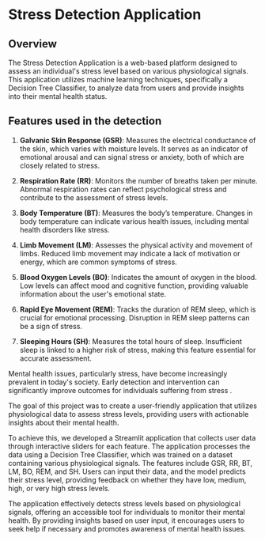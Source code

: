 # Stress Detection Application

## Overview
The Stress Detection Application is a web-based platform designed to assess an individual's stress level based on various physiological signals. This application utilizes machine learning techniques, specifically a Decision Tree Classifier, to analyze data from users and provide insights into their mental health status.

## Features used in the detection
1. **Galvanic Skin Response (GSR)**: Measures the electrical conductance of the skin, which varies with moisture levels. It serves as an indicator of emotional arousal and can signal stress or anxiety, both of which are closely related to stress.

2. **Respiration Rate (RR)**: Monitors the number of breaths taken per minute. Abnormal respiration rates can reflect psychological stress and contribute to the assessment of stress levels.

3. **Body Temperature (BT)**: Measures the body’s temperature. Changes in body temperature can indicate various health issues, including mental health disorders like stress.

4. **Limb Movement (LM)**: Assesses the physical activity and movement of limbs. Reduced limb movement may indicate a lack of motivation or energy, which are common symptoms of stress.

5. **Blood Oxygen Levels (BO)**: Indicates the amount of oxygen in the blood. Low levels can affect mood and cognitive function, providing valuable information about the user's emotional state.

6. **Rapid Eye Movement (REM)**: Tracks the duration of REM sleep, which is crucial for emotional processing. Disruption in REM sleep patterns can be a sign of stress.

7. **Sleeping Hours (SH)**: Measures the total hours of sleep. Insufficient sleep is linked to a higher risk of stress, making this feature essential for accurate assessment.

Mental health issues, particularly stress, have become increasingly prevalent in today's society. Early detection and intervention can significantly improve outcomes for individuals suffering from stress
.

The goal of this project was to create a user-friendly application that utilizes physiological data to assess stress
levels, providing users with actionable insights about their mental health.

To achieve this, we developed a Streamlit application that collects user data through interactive sliders for each feature. The application processes the data using a Decision Tree Classifier, which was trained on a dataset containing various physiological signals. The features include GSR, RR, BT, LM, BO, REM, and SH. Users can input their data, and the model predicts their stress
level, providing feedback on whether they have low, medium, high, or very high stress
levels.

The application effectively detects stress
levels based on physiological signals, offering an accessible tool for individuals to monitor their mental health. By providing insights based on user input, it encourages users to seek help if necessary and promotes awareness of mental health issues.


